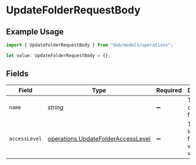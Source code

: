 # UpdateFolderRequestBody

## Example Usage

```typescript
import { UpdateFolderRequestBody } from "dub/models/operations";

let value: UpdateFolderRequestBody = {};
```

## Fields

| Field                                                                                    | Type                                                                                     | Required                                                                                 | Description                                                                              |
| ---------------------------------------------------------------------------------------- | ---------------------------------------------------------------------------------------- | ---------------------------------------------------------------------------------------- | ---------------------------------------------------------------------------------------- |
| `name`                                                                                   | *string*                                                                                 | :heavy_minus_sign:                                                                       | The name of the folder.                                                                  |
| `accessLevel`                                                                            | [operations.UpdateFolderAccessLevel](../../models/operations/updatefolderaccesslevel.md) | :heavy_minus_sign:                                                                       | The access level of the folder within the workspace.                                     |